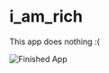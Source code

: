 # i_am_rich

This app does nothing :(

![Finished App](https://github.com/VijayGohel/I_am_Rich-App/blob/master/images/ss.jpg)
